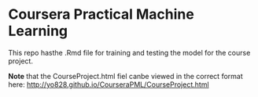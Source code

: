 # Coursera Practical Machine Learning

This repo hasthe .Rmd file for training and testing the model for the course project.

__Note__ that the CourseProject.html fiel canbe viewed in the correct format here: <http://yo828.github.io/CourseraPML/CourseProject.html>
